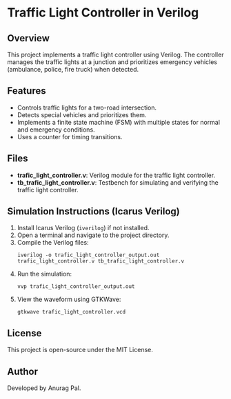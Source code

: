 # Traffic Light Controller in Verilog

## Overview
This project implements a traffic light controller using Verilog. The controller manages the traffic lights at a junction and prioritizes emergency vehicles (ambulance, police, fire truck) when detected.

## Features
- Controls traffic lights for a two-road intersection.
- Detects special vehicles and prioritizes them.
- Implements a finite state machine (FSM) with multiple states for normal and emergency conditions.
- Uses a counter for timing transitions.

## Files
- **trafic_light_controller.v**: Verilog module for the traffic light controller.
- **tb_trafic_light_controller.v**: Testbench for simulating and verifying the traffic light controller.

## Simulation Instructions (Icarus Verilog)
1. Install Icarus Verilog (`iverilog`) if not installed.
2. Open a terminal and navigate to the project directory.
3. Compile the Verilog files:
   ```
   iverilog -o trafic_light_controller_output.out trafic_light_controller.v tb_trafic_light_controller.v
   ```
4. Run the simulation:
   ```
   vvp trafic_light_controller_output.out
   ```
5. View the waveform using GTKWave:
   ```
   gtkwave trafic_light_controller.vcd
   ```

## License
This project is open-source under the MIT License.

## Author
Developed by Anurag Pal.

